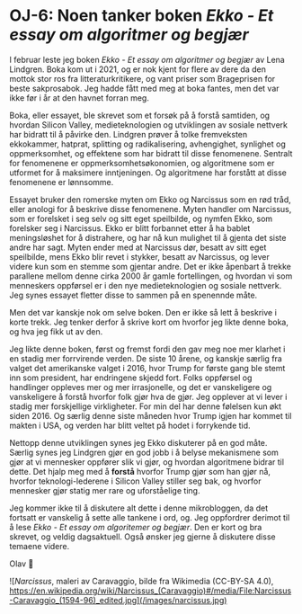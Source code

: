 <!-- Hva gjør du akkurat nå? -->
# OJ-6: Noen tanker boken _Ekko - Et essay om algoritmer og begjær_

I februar leste jeg boken _Ekko - Et essay om algoritmer og begjær_ av Lena Lindgren. Boka kom ut i 2021, og er nok kjent for flere av dere da den mottok stor ros fra litteraturkritikere, og vant priser som Brageprisen for beste sakprosabok. Jeg hadde fått med meg at boka fantes, men det var ikke før i år at den havnet forran meg.

Boka, eller essayet, ble skrevet som et forsøk på å forstå samtiden, og hvordan Silicon Valley, medieteknologien og utviklingen av sosiale nettverk har bidratt til å påvirke den. Lindgren prøver å tolke fremveksten ekkokammer, hatprat, splitting og radikalisering, avhengighet, synlighet og oppmerksomhet, og effektene som har bidratt til disse fenomenene. Sentralt for fenomenene er oppmerksomhetsøkonomien, og algoritmene som er utformet for å maksimere inntjeningen. Og algoritmene har forstått at disse fenomenene er lønnsomme.

Essayet bruker den romerske myten om Ekko og Narcissus som en rød tråd, eller anologi for å beskrive disse fenomenene. Myten handler om Narcissus, som er forelsket i seg selv og sitt eget speilbilde, og nymfen Ekko, som forelsker seg i Narcissus. Ekko er blitt forbannet etter å ha bablet meningsløshet for å distrahere, og har nå kun mulighet til å gjenta det siste andre har sagt. Myten ender med at Narcissus dør, besatt av sitt eget speilbilde, mens Ekko blir revet i stykker, besatt av Narcissus, og lever videre kun som en stemme som gjentar andre. Det er ikke åpenbart å trekke parallene mellom denne cirka 2000 år gamle fortellingen, og hvordan vi som menneskers oppførsel er i den nye medieteknologien og sosiale nettverk. Jeg synes essayet fletter disse to sammen på en spenennde måte.

Men det var kanskje nok om selve boken. Den er ikke så lett å beskrive i korte trekk. Jeg tenker derfor å skrive kort om hvorfor jeg likte denne boka, og hva jeg fikk ut av den.

Jeg likte denne boken, først og fremst fordi den gav meg noe mer klarhet i en stadig mer forrvirende verden. De siste 10 årene, og kanskje særlig fra valget det amerikanske valget i 2016, hvor Trump for første gang ble stemt inn som president, har endringene skjedd fort. Folks oppførsel og handlinger oppleves mer og mer irrasjonelle, og det er vanskeligere og vanskeligere å forstå hvorfor folk gjør hva de gjør. Jeg opplever at vi lever i stadig mer forskjellige virkligheter. For min del har denne følelsen kun økt siden 2016. Og særlig denne siste måneden hvor Trump igjen har kommet til makten i USA, og verden har blitt veltet på hodet i forrykende tid.

Nettopp denne utviklingen synes jeg Ekko diskuterer på en god måte. Særlig synes jeg Lindgren gjør en god jobb i å belyse mekanismene som gjør at vi mennesker oppfører slik vi gjør, og hvordan algoritmene bidrar til dette. Det hjalp meg med å **forstå** hvorfor Trump gjør som han gjør nå, hvorfor teknologi-lederene i Silicon Valley stiller seg bak, og hvorfor mennesker gjør statig mer rare og uforståelige ting.

Jeg kommer ikke til å diskutere alt dette i denne mikrobloggen, da det fortsatt er vanskelig å sette alle tankene i ord, og. Jeg oppfordrer derimot til å lese _Ekko - Et essay om algoritemer og begjær_. Den er kort og bra skrevet, og veldig dagsaktuell.
Også ønsker jeg gjerne å diskutere disse temaene videre.

Olav 📣

![_Narcissus_, maleri av Caravaggio, bilde fra Wikimedia (CC-BY-SA 4.0), https://en.wikipedia.org/wiki/Narcissus_(Caravaggio)#/media/File:Narcissus-Caravaggio_(1594-96)_edited.jpg](/images/narcissus.jpg)

